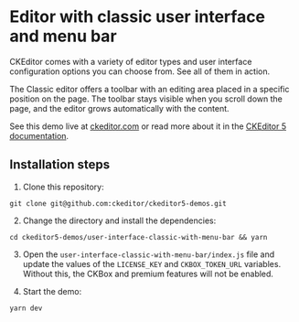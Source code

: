 # Editor with classic user interface and menu bar

CKEditor comes with a variety of editor types and user interface configuration options you can choose from. See all of them in action.

The Classic editor offers a toolbar with an editing area placed in a specific position on the page. The toolbar stays visible when you scroll down the page, and the editor grows automatically with the content.

See this demo live at [ckeditor.com](http://ckeditor.com/ckeditor-5/demo/editor-types.html#classic-with-menu-bar) or read more about it in the [CKEditor 5 documentation](https://ckeditor.com/docs/ckeditor5/latest/examples/builds/classic-editor.html).

## Installation steps

1. Clone this repository:

```shell
git clone git@github.com:ckeditor/ckeditor5-demos.git
```

2. Change the directory and install the dependencies:

```shell
cd ckeditor5-demos/user-interface-classic-with-menu-bar && yarn
```

3. Open the `user-interface-classic-with-menu-bar/index.js` file and update the values of the `LICENSE_KEY` and `CKBOX_TOKEN_URL` variables. Without this, the CKBox and premium features will not be enabled.

4. Start the demo:

```shell
yarn dev
```
